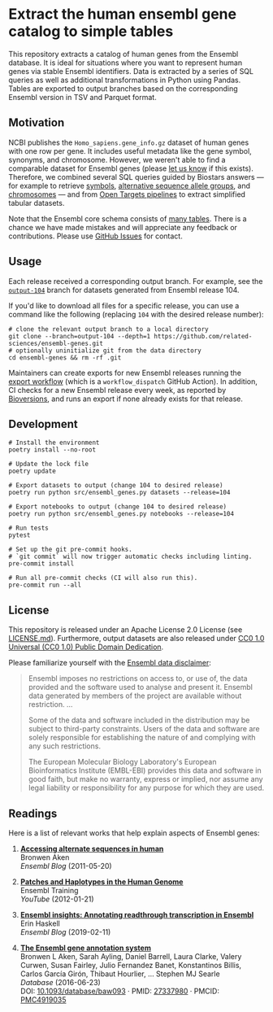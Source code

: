 # Extract the human ensembl gene catalog to simple tables

This repository extracts a catalog of human genes from the Ensembl database.
It is ideal for situations where you want to represent human genes via stable Ensembl identifiers.
Data is extracted by a series of SQL queries as well as additional transformations in Python using Pandas.
Tables are exported to output branches based on the corresponding Ensembl version in TSV and Parquet format.

## Motivation

NCBI publishes the `Homo_sapiens.gene_info.gz` dataset of human genes with one row per gene.
It includes useful metadata like the gene symbol, synonyms, and chromosome.
However, we weren't able to find a comparable dataset for Ensembl genes (please [let us know](https://github.com/related-sciences/ensembl-genes) if this exists).
Therefore, we combined several SQL queries guided by Biostars answers —
for example to retrieve [symbols](https://www.biostars.org/p/14367/#480311), [alternative sequence allele groups](https://www.biostars.org/p/143956/#144112), and [chromosomes](https://www.biostars.org/p/106355/) —
and from [Open Targets pipelines](https://github.com/opentargets/platform-input-support/blob/b5bf58457ae71a7e32d0dae58340ff5f9d30591d/scripts/ensembl/create_genes_dictionary.py#L46-L78) to extract simplified tabular datasets.

Note that the Ensembl core schema consists of [many tables](https://uswest.ensembl.org/info/docs/api/core/core_schema.html).
There is a chance we have made mistakes and will appreciate any feedback or contributions.
Please use [GitHub Issues](https://github.com/related-sciences/ensembl-genes/issues) for contact.

## Usage

Each release received a corresponding output branch.
For example, see the [`output-104`](https://github.com/related-sciences/ensembl-genes/tree/output-104) branch for datasets generated from Ensembl release 104.

If you'd like to download all files for a specific release,
you can use a command like the following (replacing `104` with the desired release number):

```shell
# clone the relevant output branch to a local directory
git clone --branch=output-104 --depth=1 https://github.com/related-sciences/ensembl-genes.git
# optionally uninitialize git from the data directory
cd ensembl-genes && rm -rf .git
```

Maintainers can create exports for new Ensembl releases running the [export workflow](https://github.com/related-sciences/ensembl-genes/actions/workflows/export.yaml)
(which is a `workflow_dispatch` GitHub Action).
In addition, CI checks for a new Ensembl release every week,
as reported by [Bioversions](https://biopragmatics.github.io/bioversions/),
and runs an export if none already exists for that release.

## Development

```shell
# Install the environment
poetry install --no-root

# Update the lock file
poetry update

# Export datasets to output (change 104 to desired release)
poetry run python src/ensembl_genes.py datasets --release=104

# Export notebooks to output (change 104 to desired release)
poetry run python src/ensembl_genes.py notebooks --release=104

# Run tests
pytest

# Set up the git pre-commit hooks.
# `git commit` will now trigger automatic checks including linting.
pre-commit install

# Run all pre-commit checks (CI will also run this).
pre-commit run --all
```

## License

This repository is released under an Apache License 2.0 License (see [LICENSE.md](LICENSE.md)).
Furthermore, output datasets are also released under [CC0 1.0 Universal (CC0 1.0) Public Domain Dedication](https://creativecommons.org/publicdomain/zero/1.0/).

Please familiarize yourself with the [Ensembl data disclaimer](https://m.ensembl.org/info/about/legal/disclaimer.html):

> Ensembl imposes no restrictions on access to, or use of, the data provided and the software used to analyse and present it. Ensembl data generated by members of the project are available without restriction. …
>
> Some of the data and software included in the distribution may be subject to third-party constraints. Users of the data and software are solely responsible for establishing the nature of and complying with any such restrictions.
>
> The European Molecular Biology Laboratory's European Bioinformatics Institute (EMBL-EBI) provides this data and software in good faith, but make no warranty, express or implied, nor assume any legal liability or responsibility for any purpose for which they are used.

## Readings

Here is a list of relevant works that help explain aspects of Ensembl genes:

<!--
```shell
# command to generate references
manubot cite --md [citation]
```
-->

1. [**Accessing alternate sequences in human**](https://www.ensembl.info/2011/05/20/accessing-non-reference-sequences-in-human/)  
Bronwen Aken  
*Ensembl Blog* (2011-05-20)

2. [**Patches and Haplotypes in the Human Genome**](https://youtu.be/sPE9j_Hw9HU)  
Ensembl Training  
*YouTube* (2012-01-21)

3. [**Ensembl insights: Annotating readthrough transcription in Ensembl**](https://www.ensembl.info/2019/02/11/annotating-readthrough-transcription-in-ensembl/)  
Erin Haskell  
*Ensembl Blog* (2019-02-11)

4. [**The Ensembl gene annotation system**](https://doi.org/f3sd3r)  
Bronwen L Aken, Sarah Ayling, Daniel Barrell, Laura Clarke, Valery Curwen, Susan Fairley, Julio Fernandez Banet, Konstantinos Billis, Carlos García Girón, Thibaut Hourlier, … Stephen MJ Searle  
*Database* (2016-06-23)  
DOI: [10.1093/database/baw093](https://doi.org/10.1093/database/baw093) · PMID: [27337980](https://www.ncbi.nlm.nih.gov/pubmed/27337980) · PMCID: [PMC4919035](https://www.ncbi.nlm.nih.gov/pmc/articles/PMC4919035)
